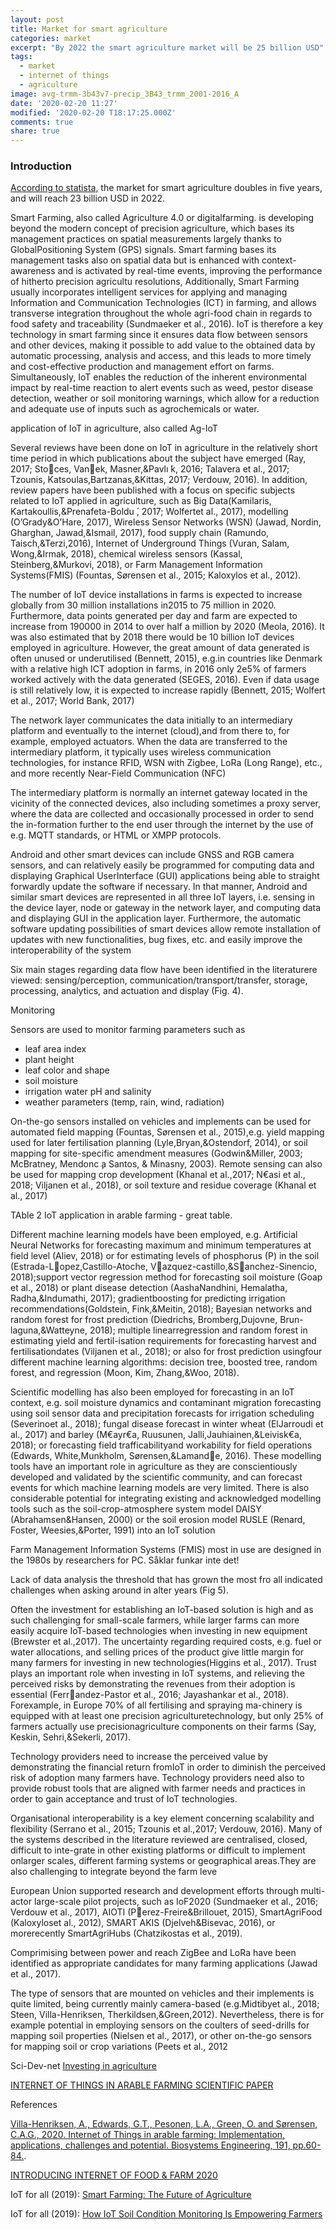 ```yaml
---
layout: post
title: Market for smart agriculture
categories: market
excerpt: "By 2022 the smart agriculture market will be 25 billion USD"
tags:
  - market
  - internet of things
  - agriculture
image: avg-trmm-3b43v7-precip_3B43_trmm_2001-2016_A
date: '2020-02-20 11:27'
modified: '2020-02-20 T18:17:25.000Z'
comments: true
share: true
---
```


### Introduction

[According to statista](https://www.statista.com/statistics/720062/market-value-smart-agriculture-worldwide/), the market for smart agriculture doubles in five years, and will reach 23 billion USD in 2022.

Smart Farming, also called Agriculture 4.0 or digitalfarming. is developing beyond the modern concept of precision agriculture, which bases its management practices on spatial measurements largely thanks to GlobalPositioning System (GPS) signals. Smart farming bases its management tasks also on spatial data but is enhanced with context-awareness and is activated by real-time events, improving the performance of hitherto precision agricultu resolutions, Additionally, Smart Farming usually incorporates intelligent services for applying and managing Information and Communication Technologies (ICT) in farming, and allows transverse integration throughout the whole agri-food chain in regards to food safety and traceability (Sundmaeker et al., 2016). IoT is therefore a key technology in smart farming since it ensures data flow between sensors and other devices, making it possible to add value to the obtained data by automatic processing, analysis and access, and this leads to more timely and cost-effective production and management effort on farms. Simultaneously, IoT enables the reduction of the inherent environmental impact by real-time reaction to alert events such as weed, pestor disease detection, weather or soil monitoring warnings, which allow for a reduction and adequate use of inputs such as agrochemicals or water.

application of IoT in agriculture, also called Ag-IoT

Several reviews have been done on IoT in agriculture in the relatively short time period in which publications about the subject have emerged (Ray, 2017; Stoces, Vanek, Masner,&Pavlı ́k,  2016;  Talavera  et  al.,  2017;  Tzounis,  Katsoulas,Bartzanas,&Kittas, 2017; Verdouw, 2016). In addition, review papers have been published with a focus on specific subjects related to IoT applied in agriculture, such as Big Data(Kamilaris, Kartakoullis,&Prenafeta-Boldu ́, 2017; Wolfertet al., 2017), modelling (O’Grady&O’Hare, 2017), Wireless Sensor Networks (WSN) (Jawad, Nordin, Gharghan, Jawad,&Ismail, 2017), food supply chain (Ramundo, Taisch,&Terzi,2016), Internet of Underground Things (Vuran, Salam, Wong,&Irmak, 2018), chemical wireless sensors (Kassal, Steinberg,&Murkovi, 2018), or Farm Management Information Systems(FMIS) (Fountas, Sørensen et al., 2015; Kaloxylos et al., 2012).

The number of IoT device installations in farms is expected to increase globally from 30 million installations in2015 to 75 million in 2020. Furthermore, data points generated per day and farm are expected to increase from 190000 in 2014 to over half a million by 2020 (Meola, 2016). It was also estimated that by 2018 there would be 10 billion IoT devices employed in agriculture. However, the great amount of data generated is often unused or underutilised (Bennett, 2015), e.g.in countries like Denmark with a relative high ICT adoption in farms, in 2016 only 2e5% of farmers worked actively with the data generated (SEGES, 2016). Even if data usage is still relatively low, it is expected to increase rapidly (Bennett, 2015; Wolfert et al., 2017; World Bank, 2017)

The network layer communicates the data initially to an intermediary platform and eventually to the internet (cloud),and from there to, for example, employed actuators. When the data are transferred to the intermediary platform, it typically uses wireless communication technologies, for instance RFID, WSN with Zigbee, LoRa (Long Range), etc., and more recently Near-Field  Communication  (NFC)

The intermediary platform is normally an internet gateway located in the vicinity of the connected devices, also including sometimes a proxy server, where the data are collected and occasionally processed in order to send the in-formation further to the end user through the internet by the use of e.g. MQTT standards, or HTML or XMPP protocols.

Android and other smart devices can include GNSS and RGB camera sensors, and can relatively easily be programmed for computing data and displaying Graphical UserInterface (GUI) applications being able to straight forwardly update the software if necessary. In that manner, Android and similar smart devices are represented in all three IoT layers, i.e. sensing in the device layer, node or gateway in the network layer, and computing data and displaying GUI in the application layer. Furthermore, the automatic software updating possibilities of smart devices allow remote installation of updates with new functionalities, bug fixes, etc. and easily improve the interoperability of the system

Six main stages regarding data flow have been identified in the literaturere viewed:  sensing/perception,  communication/transport/transfer, storage, processing, analytics, and actuation and display (Fig. 4).

Monitoring

Sensors are used to monitor farming parameters such as
- leaf area index
- plant height
- leaf color and shape
- soil moisture
- irrigation water pH and salinity
- weather parameters (temp, rain, wind, radiation)

On-the-go sensors installed on vehicles and implements can be used for automated field mapping (Fountas, Sørensen et al., 2015),e.g. yield mapping used for later fertilisation planning (Lyle,Bryan,&Ostendorf, 2014), or soil mapping for site-specific amendment measures (Godwin&Miller, 2003; McBratney, Mendonc ̧a Santos, & Minasny, 2003). Remote sensing can also be used for mapping crop development (Khanal et al.,2017; N€asi et al., 2018; Viljanen et al., 2018), or soil texture and residue coverage (Khanal et al., 2017)

TAble 2 IoT application in arable farming - great table.

Different machine learning models have been employed, e.g. Artificial Neural Networks for forecasting maximum and minimum temperatures at field level (Aliev, 2018) or for estimating levels of phosphorus (P) in the soil (Estrada-Lopez,Castillo-Atoche, Vazquez-castillo,&Sanchez-Sinencio, 2018);support vector regression method for forecasting soil moisture (Goap et al., 2018) or plant disease detection (AashaNandhini, Hemalatha, Radha,&Indumathi, 2017); gradientboosting   for   predicting   irrigation   recommendations(Goldstein, Fink,&Meitin, 2018); Bayesian networks and random forest for frost prediction (Diedrichs, Bromberg,Dujovne, Brun-laguna,&Watteyne, 2018); multiple linearregression and random forest in estimating yield and fertil-isation requirements for forecasting harvest and fertilisationdates (Viljanen et al., 2018); or also for frost prediction usingfour different machine learning algorithms: decision tree, boosted tree, random forest, and regression (Moon, Kim, Zhang,&Woo, 2018).

Scientific modelling has also been employed for forecasting in an IoT context, e.g. soil moisture dynamics and contaminant migration forecasting using soil sensor data and precipitation forecasts for irrigation scheduling (Severinoet al., 2018); fungal disease forecast in winter wheat (ElJarroudi et al., 2017) and barley (M€ayr€a, Ruusunen, Jalli,Jauhiainen,&Leivisk€a, 2018); or forecasting field trafficabilityand  workability  for  field  operations  (Edwards,  White,Munkholm, Sørensen,&Lamande, 2016). These modelling tools have an important role in agriculture as they are conscientiously developed and validated by the scientific community, and can forecast events for which machine learning models are very limited. There is also considerable potential for integrating existing and acknowledged modelling tools such as the soil-crop-atmosphere system model DAISY (Abrahamsen&Hansen, 2000) or the soil erosion model RUSLE (Renard, Foster, Weesies,&Porter, 1991) into an IoT solution

Farm Management Information Systems (FMIS) most in use are designed in the 1980s by researchers for PC. Såklar funkar inte det!

Lack of data analysis the threshold that has grown the most fro all indicated challenges when asking around in alter years (Fig 5).

Often the investment for establishing an IoT-based solution is high and as such challenging for small-scale farmers, while larger farms can more easily acquire IoT-based technologies when investing in new equipment (Brewster et al.,2017). The uncertainty regarding required costs, e.g. fuel or water allocations, and selling prices of the product give little margin for many farmers for investing in new technologies(Higgins et al., 2017). Trust plays an important role when investing in IoT systems, and relieving the perceived risks by demonstrating the revenues from their adoption is essential (Ferrandez-Pastor et al., 2016; Jayashankar et al., 2018). Forexample, in Europe 70% of all fertilising and spraying ma-chinery is equipped with at least one precision agriculturetechnology, but only 25% of farmers actually use precisionagriculture components on their farms (Say, Keskin, Sehri,&Sekerli, 2017).

Technology providers need to increase the perceived value by demonstrating the financial return fromIoT in order to diminish the perceived risk of adoption many farmers have. Technology providers need also to provide robust tools that are aligned with farmer needs and practices in order to gain acceptance and trust of IoT technologies.

Organisational interoperability is a key element concerning scalability and flexibility (Serrano et al., 2015; Tzounis et al.,2017; Verdouw, 2016). Many of the systems described in the literature reviewed are centralised, closed, difficult to inte-grate in other existing platforms or difficult to implement onlarger scales, different farming systems or geographical areas.They are also challenging to integrate beyond the farm leve

European Union supported research and development efforts through multi-actor large-scale pilot projects, such as IoF2020 (Sundmaeker et al., 2016; Verdouw et al., 2017), AIOTI (Perez-Freire&Brillouet, 2015), SmartAgriFood (Kaloxyloset al., 2012), SMART AKIS (Djelveh&Bisevac, 2016), or morerecently SmartAgriHubs (Chatzikostas et al., 2019).

Comprimising between power and reach ZigBee and LoRa have been identified as appropriate candidates for many farming applications (Jawad et al., 2017).

The type of sensors that are mounted on vehicles and their implements is quite limited, being currently mainly camera-based (e.g.Midtibyet al., 2018; Steen, Villa-Henriksen, Therkildsen,&Green,2012).  Nevertheless,  there  is  for  example  potential  in employing sensors on the coulters of seed-drills for mapping soil properties (Nielsen et al., 2017), or other on-the-go sensors for mapping soil or crop variations (Peets et al., 2012

Sci-Dev-net
[Investing in agriculture](https://www.scidev.net/global/article-series.Hi-tech-farming.html?utm_medium=email&utm_source=SciDevNewsletter&utm_campaign=international+SciDev.Net+update:+30+December+2019&__cf_chl_jschl_tk__=ed683c0c37b5aedcffcfc90dbbef14c1d327d014-1582701707-0-AU4cPr2P-B8bFiRBHYrL6C3E5aUpdE8bHvLw5pv8Lxlk5AZuVbYwpw68sUEOoFWPBlqaqDlwC1CBbBEPX2Jud7bXwB06RSfwqsHSV7pXvZoeUlzuMq7f6F__2i4HoC5MAl3iT-v8BH6g88CNc-Kpl6PKkxLWOiQwbMbtqy87tEebTVQPoAR7brzSjK2wUO05vspui0dFlqr596yAycV7h7SKBtYBhYVX0mpcqKpGoRqjbjz_pZLgC88VOLvY4dfV20rrdC6q-ITDtoJjA9XNDJGCflXGAhbijWLo5dh8ezeDs6m0T8r9jgo6txFRVzQFItnYIVIdm_ewzP8LDvKjoRZvqgX25sJCXC3JclZ2egx5vN2hJv0FJfKlp9YmFCmEp8l1X1NgV1MCJnwijvtfLLN5IVFLoq5NRPdFnAfUXN6n1QXjmnfSIYtZGvsBPx7lb6LSV1vozyO-48IpiDRqi_yNqB72k0JnT-aSTLw9o7T3)

[INTERNET OF THINGS IN ARABLE FARMING SCIENTIFIC PAPER](https://www.iof2020.eu/latest/news/2020/iotarablepaper)

References

[Villa-Henriksen, A., Edwards, G.T., Pesonen, L.A., Green, O. and Sørensen, C.A.G., 2020. Internet of Things in arable farming: Implementation, applications, challenges and potential. Biosystems Engineering, 191, pp.60-84.](https://doi.org/10.1016/j.biosystemseng.2019.12.013).

[INTRODUCING INTERNET OF FOOD & FARM 2020](https://www.iof2020.eu/about)

IoT for all (2019): [Smart Farming: The Future of Agriculture](https://www.iotforall.com/soil-moisture-monitoring/)

IoT for all (2019): [How IoT Soil Condition Monitoring Is Empowering Farmers](https://www.iotforall.com/soil-moisture-monitoring/)
